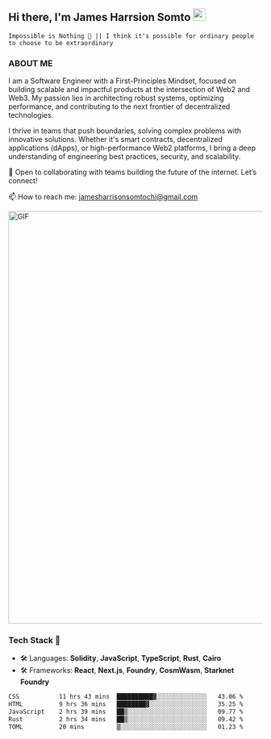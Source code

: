 ## Hi there, I'm James Harrsion Somto <img src="https://media.giphy.com/media/hvRJCLFzcasrR4ia7z/giphy.gif" width="25px">

`Impossible is Nothing 🚀 || I think it's possible for ordinary people to choose to be extraordinary`

### ABOUT ME

I am a Software Engineer with a First-Principles Mindset, focused on building scalable and impactful products at the intersection of Web2 and Web3. My passion lies in architecting robust systems, optimizing performance, and contributing to the next frontier of decentralized technologies.

I thrive in teams that push boundaries, solving complex problems with innovative solutions. Whether it's smart contracts, decentralized applications (dApps), or high-performance Web2 platforms, I bring a deep understanding of engineering best practices, security, and scalability.

🚀 Open to collaborating with teams building the future of the internet. Let’s connect!

📫 How to reach me: jamesharrisonsomtochi@gmail.com
 
<img align="center" alt="GIF" src="https://github.com/Gapur/Gapur/blob/master/coding.gif?raw=true" width="818px" height="818px" />


### Tech Stack 🚀

- 🛠 Languages: **Solidity**, **JavaScript**, **TypeScript**, **Rust**, **Cairo**
- 🛠 Frameworks: **React**, **Next.js**, **Foundry**, **CosmWasm**, **Starknet Foundry**



<!--START_SECTION:waka-->

```txt
CSS           11 hrs 43 mins  ██████████▓░░░░░░░░░░░░░░   43.06 %
HTML          9 hrs 36 mins   ████████▓░░░░░░░░░░░░░░░░   35.25 %
JavaScript    2 hrs 39 mins   ██▒░░░░░░░░░░░░░░░░░░░░░░   09.77 %
Rust          2 hrs 34 mins   ██▒░░░░░░░░░░░░░░░░░░░░░░   09.42 %
TOML          20 mins         ▒░░░░░░░░░░░░░░░░░░░░░░░░   01.23 %
```

<!--END_SECTION:waka-->
<br />
<br />
<br />







